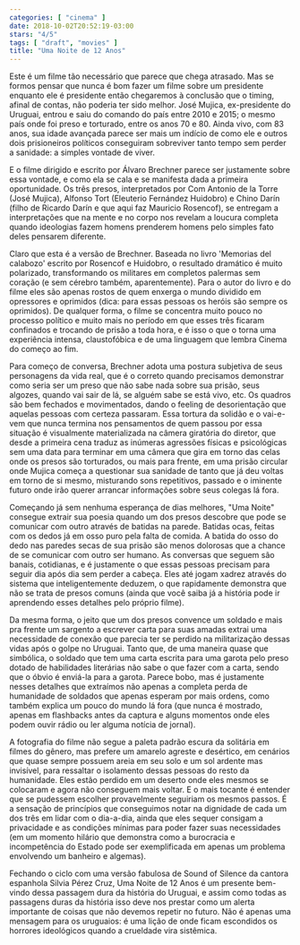 ```yaml
---
categories: [ "cinema" ]
date: 2018-10-02T20:52:19-03:00
stars: "4/5"
tags: [ "draft", "movies" ]
title: "Uma Noite de 12 Anos"
---
```

Este é um filme tão necessário que parece que chega atrasado. Mas se formos pensar que nunca é bom fazer um filme sobre um presidente enquanto ele é presidente então chegaremos à conclusão que o timing, afinal de contas, não poderia ter sido melhor. José Mujica, ex-presidente do Uruguai, entrou e saiu do comando do país entre 2010 e 2015; o mesmo país onde foi preso e torturado, entre os anos 70 e 80. Ainda vivo, com 83 anos, sua idade avançada parece ser mais um indício de como ele e outros dois prisioneiros políticos conseguiram sobreviver tanto tempo sem perder a sanidade: a simples vontade de viver.

E o filme dirigido e escrito por Álvaro Brechner parece ser justamente sobre essa vontade, e como ela se cala e se manifesta dada a primeira oportunidade. Os três presos, interpretados por Com Antonio de la Torre (José Mujica), Alfonso Tort (Eleuterio Fernández Huidobro) e Chino Darín (filho de Ricardo Darín e que aqui faz Mauricio Rosencof), se entregam a interpretações que na mente e no corpo nos revelam a loucura completa quando ideologias fazem homens prenderem homens pelo simples fato deles pensarem diferente.

Claro que esta é a versão de Brechner. Baseada no livro 'Memorias del calabozo' escrito por Rosencof e Huidobro, o resultado dramático é muito polarizado, transformando os militares em completos palermas sem coração (e sem cérebro também, aparentemente). Para o autor do livro e do filme eles são apenas rostos de quem enxerga o mundo dividido em opressores e oprimidos (dica: para essas pessoas os heróis são sempre os oprimidos). De qualquer forma, o filme se concentra muito pouco no processo político e muito mais no período em que esses três ficaram confinados e trocando de prisão a toda hora, e é isso o que o torna uma experiência intensa, claustofóbica e de uma linguagem que lembra Cinema do começo ao fim.

Para começo de conversa, Brechner adota uma postura subjetiva de seus personagens da vida real, que é o correto quando precisamos demonstrar como seria ser um preso que não sabe nada sobre sua prisão, seus algozes, quando vai sair de lá, se alguém sabe se está vivo, etc. Os quadros são bem fechados e movimentados, dando o feeling de desorientação que aquelas pessoas com certeza passaram. Essa tortura da solidão e o vai-e-vem que nunca termina nos pensamentos de quem passou por essa situação é visualmente materializada na câmera giratória do diretor, que desde a primeira cena traduz as inúmeras agressões físicas e psicológicas sem uma data para terminar em uma câmera que gira em torno das celas onde os presos são torturados, ou mais para frente, em uma prisão circular onde Mujica começa a questionar sua sanidade de tanto que já deu voltas em torno de si mesmo, misturando sons repetitivos, passado e o iminente futuro onde irão querer arrancar informações sobre seus colegas lá fora.

Começando já sem nenhuma esperança de dias melhores, "Uma Noite" consegue extrair sua poesia quando um dos presos descobre que pode se comunicar com outro através de batidas na parede. Batidas ocas, feitas com os dedos já em osso puro pela falta de comida. A batida do osso do dedo nas paredes secas de sua prisão são menos dolorosas que a chance de se comunicar com outro ser humano. As conversas que seguem são banais, cotidianas, e é justamente o que essas pessoas precisam para seguir dia após dia sem perder a cabeça. Eles até jogam xadrez através do sistema que inteligentemente deduzem, o que rapidamente demonstra que não se trata de presos comuns (ainda que você saiba já a história pode ir aprendendo esses detalhes pelo próprio filme).

Da mesma forma, o jeito que um dos presos convence um soldado e mais pra frente um sargento a escrever carta para suas amadas extrai uma necessidade de conexão que parecia ter se perdido na militarização dessas vidas após o golpe no Uruguai. Tanto que, de uma maneira quase que simbólica, o soldado que tem uma carta escrita para uma garota pelo preso dotado de habilidades literárias não sabe o que fazer com a carta, sendo que o óbvio é enviá-la para a garota. Parece bobo, mas é justamente nesses detalhes que extraímos não apenas a completa perda de humanidade de soldados que apenas esperam por mais ordens, como também explica um pouco do mundo lá fora (que nunca é mostrado, apenas em flashbacks antes da captura e alguns momentos onde eles podem ouvir rádio ou ler alguma notícia de jornal).

A fotografia do filme não segue a paleta padrão escura da solitária em filmes do gênero, mas prefere um amarelo agreste e desértico, em cenários que quase sempre possuem areia em seu solo e um sol ardente mas invisível, para ressaltar o isolamento dessas pessoas do resto da humanidade. Eles estão perdido em um deserto onde eles mesmos se colocaram e agora não conseguem mais voltar. E o mais tocante é entender que se pudessem escolher provavelmente seguiriam os mesmos passos. É a sensação de princípios que conseguimos notar na dignidade de cada um dos três em lidar com o dia-a-dia, ainda que eles sequer consigam a privacidade e as condições mínimas para poder fazer suas necessidades (em um momento hilário que demonstra como a burocracia e incompetência do Estado pode ser exemplificada em apenas um problema envolvendo um banheiro e algemas).

Fechando o ciclo com uma versão fabulosa de Sound of Silence da cantora espanhola Silvia Pérez Cruz, Uma Noite de 12 Anos é um presente bem-vindo dessa passagem dura da história do Uruguai, e assim como todas as passagens duras da história isso deve nos prestar como um alerta importante de coisas que não devemos repetir no futuro. Não é apenas uma mensagem para os uruguaios: é uma lição de onde ficam escondidos os horrores ideológicos quando a crueldade vira sistêmica.
